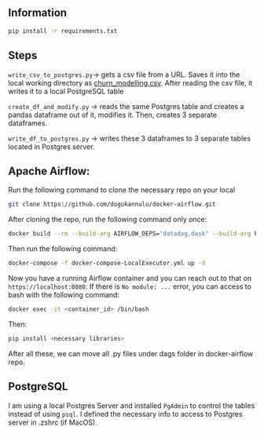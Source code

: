## Information


```bash
pip install -r requirements.txt

```

## Steps

`write_csv_to_postgres.py`-> gets a csv file from a URL. Saves it into the local working directory as [churn_modelling.csv](https://raw.githubusercontent.com/dogukannulu/datasets/master/Churn_Modelling.csv). After reading the csv file, it writes it to a local PostgreSQL table

`create_df_and_modify.py` -> reads the same Postgres table and creates a pandas dataframe out of it, modifies it. Then, creates 3 separate dataframes.

`write_df_to_postgres.py` -> writes these 3 dataframes to 3 separate tables located in Postgres server. 



## Apache Airflow:

Run the following command to clone the necessary repo on your local

```bash
git clone https://github.com/dogukannulu/docker-airflow.git
```
After cloning the repo, run the following command only once:

```bash
docker build --rm --build-arg AIRFLOW_DEPS="datadog,dask" --build-arg PYTHON_DEPS="flask_oauthlib>=0.9" -t puckel/docker-airflow .
```

Then run the following command:

```bash
docker-compose -f docker-compose-LocalExecutor.yml up -d
```

Now you have a running Airflow container and you can reach out to that on `https://localhost:8080`. If there is `No module: ...` error, you can access to bash with the following command:

```bash
docker exec -it <container_id> /bin/bash 
```

Then:
```bash
pip install <necessary libraries>
```

After all these, we can move all .py files under dags folder in docker-airflow repo.

## PostgreSQL

I am using a local Postgres Server and installed `PgAdmin` to control the tables instead of using `psql`. I defined the necessary info to access to Postgres server in .zshrc (if MacOS).
